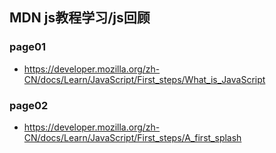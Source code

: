 ## MDN js教程学习/js回顾

### page01
* https://developer.mozilla.org/zh-CN/docs/Learn/JavaScript/First_steps/What_is_JavaScript

### page02
* https://developer.mozilla.org/zh-CN/docs/Learn/JavaScript/First_steps/A_first_splash